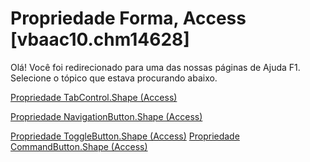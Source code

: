 
# Propriedade Forma, Access [vbaac10.chm14628]

Olá! Você foi redirecionado para uma das nossas páginas de Ajuda F1. Selecione o tópico que estava procurando abaixo.

[Propriedade TabControl.Shape (Access)](http://msdn.microsoft.com/library/579e6710-0e42-74ac-ea97-1618baf9497a%28Office.15%29.aspx)

[Propriedade NavigationButton.Shape (Access)](http://msdn.microsoft.com/library/9d9ecd73-b1a4-6861-a420-3bc52beae95c%28Office.15%29.aspx)

[Propriedade ToggleButton.Shape (Access)](http://msdn.microsoft.com/library/86f39f5a-ab5b-2db2-611b-53568a99ac0c%28Office.15%29.aspx)
[Propriedade CommandButton.Shape (Access)](http://msdn.microsoft.com/library/92088237-5dd8-0b40-ed2d-e5a5bfef4495%28Office.15%29.aspx)
